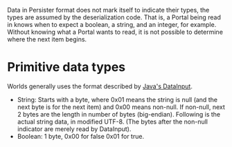 Data in Persister format does not mark itself to indicate their types, the types are assumed by the deserialization code. That is, a Portal being read in knows when to expect a boolean, a string, and an integer, for example. Without knowing what a Portal wants to read, it is not possible to determine where the next item begins.

# Primitive data types

Worlds generally uses the format described by [Java's DataInput](https://docs.oracle.com/javase/7/docs/api/java/io/DataInput.html).

* String: Starts with a byte, where 0x01 means the string is null (and the next byte is for the next item) and 0x00 means non-null. If non-null, next 2 bytes are the length in number of bytes (big-endian). Following is the actual string data, in modified UTF-8. (The bytes after the non-null indicator are merely read by DataInput).
* Boolean: 1 byte, 0x00 for false 0x01 for true.
